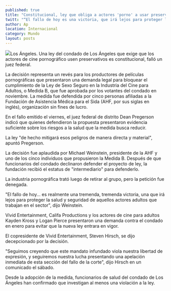 ```yaml
---
published: true
title: "Constitucional, ley que obliga a actores 'porno' a usar preservativos en LA: juez"
twitt: "“El fallo de hoy es una victoria, que irá lejos para proteger la salud y seguridad de aquellos actores adultos que trabajan en el sector”, señaló el presidente de la Fundación de Asistencia Médica para el Sida Weinstein."
author: Ap
location: Internacional
category: Mundo
layout: posts
---
```


![](http://i.imgur.com/ZgV1Kymm.jpg)Los Ángeles. Una ley del condado de Los Ángeles que exige que los actores de cine pornográfico usen preservativos es constitucional, falló un juez federal.

La decisión representa un revés para los productores de películas pornográficas que presentaron una demanda legal para bloquear el cumplimiento de la Ley de Sexo Seguro en la Industria del Cine para Adultos, o Medida B, que fue aprobada por los votantes del condado en noviembre. La medida fue defendida por cinco personas afiliadas a la Fundación de Asistencia Médica para el Sida (AHF, por sus siglas en inglés), organización sin fines de lucro.

En el fallo emitido el viernes, el juez federal de distrito Dean Pregerson indicó que quienes defendieron la propuesta presentaron evidencia suficiente sobre los riesgos a la salud que la medida busca reducir.

La ley "de hecho mitigará esos peligros de manera directa y material", apuntó Pregerson.

La decisión fue aplaudida por Michael Weinstein, presidente de la AHF y uno de los cinco individuos que propusieron la Medida B. Después de que funcionarios del condado declinaron defender el proyecto de ley, la fundación recibió el estatus de "intermediario" para defenderlo.

La industria pornográfica trató luego de retirar al grupo, pero la petición fue denegada.

"El fallo de hoy... es realmente una tremenda, tremenda victoria, una que irá lejos para proteger la salud y seguridad de aquellos actores adultos que trabajan en el sector", dijo Weinstein.

Vivid Entertainment, Califa Productions y los actores de cine para adultos Kayden Kross y Logan Pierce presentaron una demanda contra el condado en enero para evitar que la nueva ley entrara en vigor.

El copresidente de Vivid Entertainment, Steven Hirsch, se dijo decepcionado por la decisión.

"Seguimos creyendo que este mandato infundado viola nuestra libertad de expresión, y seguiremos nuestra lucha presentando una apelación inmediata de esta sección del fallo de la corte", dijo Hirsch en un comunicado el sábado.

Desde la adopción de la medida, funcionarios de salud del condado de Los Ángeles han confirmado que investigan al menos una violación a la ley.
